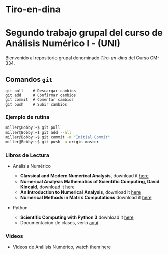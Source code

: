# Tiro-en-dina
Segundo trabajo grupal del curso de Análisis Numérico I - (UNI)
===
Bienvenido al repositorio grupal denominado *Tiro-en-dina* del Curso CM-334.

## Comandos `git`

```git
git pull    # Descargar cambios
git add     # Confirmar cambios
git commit  # Comentar cambios
git push    # Subir cambios
```

### Ejemplo de rutina

```bash
miller@Bobby:~$ git pull
miller@Bobby:~$ git add --all
miller@Bobby:~$ git commit -m "Initial Commit"
miller@Bobby:~$ git push -u origin master
```


### Libros de Lectura
* Análisis Numérico
  * **Classical and Modern Numerical Analysis**, download it [here](https://b-ok.cc/book/2529495/f086ec)
  * **Numerical Analysis Mathematics of Scientific Computing, David Kincaid**, download it [here](https://b-ok.cc/book/3501252/9a6099)
  * **An Introduction to Numerical Analysis**, download it [here](https://b-ok.cc/book/445037/2b1177)
  * **Numerical Methods in Matrix Computations** download it [here](https://b-ok.cc/book/2465290/f9f609)

* Python
  * **Scientific Computing with Python 3** download it [here](https://b-ok.cc/book/2851389/0b0a11)
  * Documentacion de clases, verlo [aquí](https://docs.python.org/3/tutorial/classes.html) 

### Videos

* Videos de Análisis Numérico, watch them [here](https://www.youtube.com/watch?v=JPSi-WCOhk4&list=PLoFGL7wppr4tdWBUS-wj-J1AHIVz21fTB)
